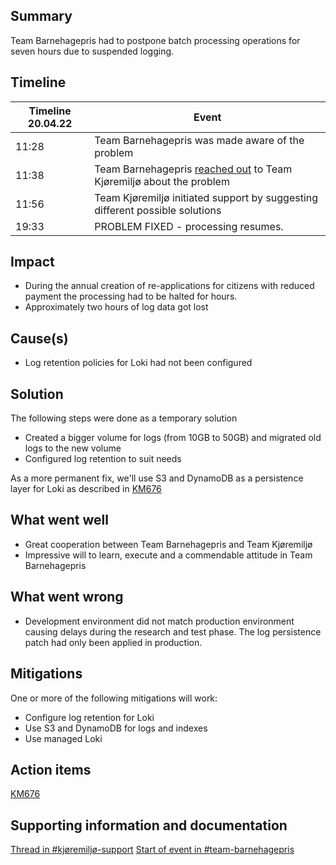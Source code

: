 ## Summary
<!--
Describe the reason and the consequences of the event as short and concise as possible.

Example:
The backend of Oslo Nøkkelen were unavailable for 31 minutes due to an increase in traffic that happened after a
proaktiv melding.
-->
Team Barnehagepris had to postpone batch processing operations for seven hours due to suspended logging.

## Timeline
<!--
Describe the relevant activites in a timeline format. Remember activities
leading up to the event being triggered. Make sure to link to graphs, logs and
other relevant information sources.

2019-12-30
    23:30 A proactive message got sendt out to all the citizens of Oslo
2019-12-31
    08:23 Oslonøkkelen had been downloaded 30.000 times, distributed evenly across iOS and Android, during the past 3 hours
    09:09 DOWNTIME START - backend fails due to the increased load
    09:14 Received Slack notifications due to an increase in 500 status codes in the backend
    09:16 Initiated an investigation into the issue
    09:18 EVENT START - Team creates the Slack channel #citykey-incident-backend to better cooperate on the issue
    09:20 Manually scaling up the number of backend instances
    09:24 Found the error. The backend fails when it tries to read an item in the database that doesn't exist. Only happens upon a users first login
    09:28 Pull request with a fix created: http://github.com/oslokommune/something/something/pr/298
    09:34 Pull request 298 merged and deployed to production
    09:39 PROBLEM FIXED - Amount of 500 status code requests are decreasing
    09:40 DOWNTIME END - Amount of 500 status codes are down to zero
    10:10 EVENT END - Reaches criteria of 30 minutes with normal activity
-->

| Timeline 20.04.22 | Event                                                                                                                                     |
|-------------------|-------------------------------------------------------------------------------------------------------------------------------------------|
| 11:28             | Team Barnehagepris was made aware of the problem                                                                                          |
| 11:38             | Team Barnehagepris [reached out](https://oslokommune.slack.com/archives/CV9EGL9UG/p1650447510612329) to Team Kjøremiljø about the problem |
| 11:56             | Team Kjøremiljø initiated support by suggesting different possible solutions                                                              |
| 19:33             | PROBLEM FIXED - processing resumes.                                                                                                       |

## Impact
<!--
Describe the consequences this had for the organization.

Example:
- Approximately 30.000 users downloaded and experienced an error using the app.
- Users already logged in experienced some minor delay in the app
-->
- During the annual creation of re-applications for citizens with reduced payment the processing had to be halted for
  hours.
- Approximately two hours of log data got lost

## Cause(s)
<!--
Describe relevant factors that played a part in causing the event.

Example:
The error happened due to a combination of:
- A spike of new users
- A bug in the backend code for user creation
-->
- Log retention policies for Loki had not been configured

## Solution
<!--
Describe how the problem was fixed.

Example:
- Manually scaled up number of backend instances letting regular traffic stay unaffected
- Created a fix for the database schema
-->
The following steps were done as a temporary solution

- Created a bigger volume for logs (from 10GB to 50GB) and migrated old logs to the new volume
- Configured log retention to suit needs

As a more permanent fix, we'll use S3 and DynamoDB as a persistence layer for Loki as described in [KM676](https://trello.com/c/QIgNLSh1)

## What went well
<!--
Describe what went well trying to handle the event.

Example:
- Alerting mechanisms worked brilliantly when errors started comming in
- Deploying the database update was fast
-->

- Great cooperation between Team Barnehagepris and Team Kjøremiljø
- Impressive will to learn, execute and a commendable attitude in Team Barnehagepris

## What went wrong
<!--
Describe what went wrong trying to handle the event.

Example:
- Had to manually roll back the database while testing fixes
- We missed the notification regarding Keycloak upgrade
-->
- Development environment did not match production environment causing delays during the research and test phase. The
    log persistence patch had only been applied in production.
 
## Mitigations
<!--
Describe potential steps to prevent this event from happening again, be it technical, processes, etc.

Example:
- Request that proactive messages will be sendt in smaller batches, ideally during regular work hours, for load to be
    better distributed.
- Create tests that cover creation and authentication of users
-->

One or more of the following mitigations will work:

- Configure log retention for Loki
- Use S3 and DynamoDB for logs and indexes
- Use managed Loki

## Action items
<!--
Describe and reference specific action items

Example:
[KM123](https://trello.com/c/nJpSSGCs/455-post-mortem-the-github-cert-issue) - Add backoff for login in the iOS app
[KM221](https://trello.com/c/nJpSSGCs/455-post-mortem-the-github-cert-issue) - Add tests in the backend for creating a user and authenticating
-->
[KM676](https://trello.com/c/QIgNLSh1)

## Supporting information and documentation
<!--
Add relevant additional information or documentation.

Example: images of metrics that show when something went wrong, relevant pieces of logs, etc
-->
[Thread in #kjøremiljø-support](https://oslokommune.slack.com/archives/CV9EGL9UG/p1650447510612329)
[Start of event in #team-barnehagepris](https://oslokommune.slack.com/archives/C02CLDZDD0A/p1650446906306059)
